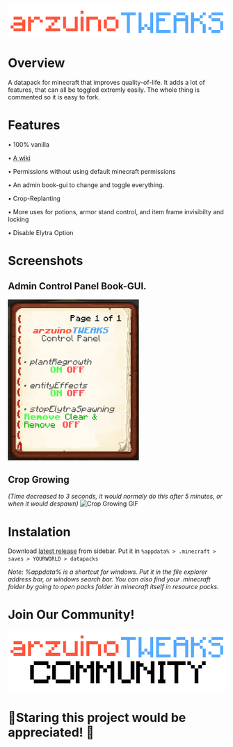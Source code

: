 ![arzuinoTWEAKS Logo](/assets/images/arzuinoTWEAKS.png)

# Overview
A datapack for minecraft that improves quality-of-life. It adds a lot of features, that can all be toggled extremly easily. The whole thing is commented so it is easy to fork.


# Features

• 100% vanilla

• [A wiki](https://github.com/arzuino/arzuinoTWEAKS/wiki)

• Permissions without using default minecraft permissions

• An admin book-gui to change and toggle everything.

• Crop-Replanting

• More uses for potions, armor stand control, and item frame invisibilty and locking

• Disable Elytra Option 

# Screenshots
## Admin Control Panel Book-GUI.

![Admin Control Panel Screenshot](/assets/images/adminCPbook.png)

## Crop Growing 
*(Time decreased to 3 seconds, it would normaly do this after 5 minutes, or when it would despawn)*
![Crop Growing GIF](/assets/images/cropGrowing.gif)

# Instalation

Download [latest release](https://github.com/arzuino/arzuinoTWEAKS/releases) from sidebar. Put it in `%appdata% > .minecraft > saves > YOURWORLD > datapacks`

*Note: %appdata% is a shortcut for windows. Put it in the file explorer address bar, or windows search bar. You can also find your .minecraft folder by going to open packs folder in minecraft itself in resource packs.*

# Join Our Community!

[![arzuinoTWEAKS Commuinity](/assets/images/arzuinoTWEAKScommunity.png)](https://discord.gg/Byfqh3JPH4)
#

# 🌟Staring this project would be appreciated! 🌟
